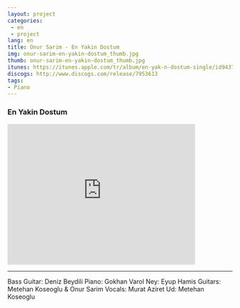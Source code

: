 ```yaml
---
layout: project
categories:
 - en
 - project
lang: en
title: Onur Sarim - En Yakin Dostum
img: onur-sarim-en-yakin-dostum_thumb.jpg
thumb: onur-sarim-en-yakin-dostum_thumb.jpg
itunes: https://itunes.apple.com/tr/album/en-yak-n-dostum-single/id943791309
discogs: http://www.discogs.com/release/7953613
tags: 
- Piano
---
```


### En Yakin Dostum

<div class="embed-responsive embed-responsive-16by9">
  <iframe width="420" height="315" src="https://www.youtube.com/embed/MDH5lDoXzt0" frameborder="0" allowfullscreen></iframe>
</div>

---
Bass Guitar: Deniz Beydili
Piano: Gokhan Varol
Ney: Eyup Hamis
Guitars: Metehan Koseoglu & Onur Sarim
Vocals: Murat Aziret
Ud: Metehan Koseoglu

